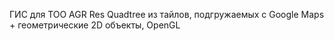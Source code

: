 ГИС для ТОО AGR Res
Quadtree из тайлов, подгружаемых с Google Maps + геометрические 2D объекты, OpenGL
